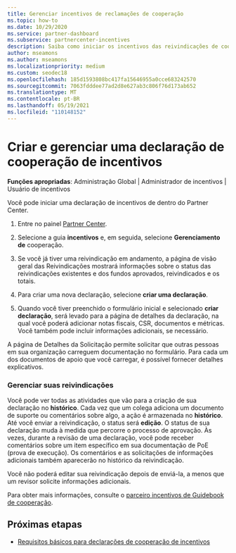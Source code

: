 ```yaml
---
title: Gerenciar incentivos de reclamações de cooperação
ms.topic: how-to
ms.date: 10/29/2020
ms.service: partner-dashboard
ms.subservice: partnercenter-incentives
description: Saiba como iniciar os incentivos das reivindicações de cooperação do Partner Center. Você pode ver todas as atividades da sua reivindicação no Histórico.
author: mseamons
ms.author: mseamons
ms.localizationpriority: medium
ms.custom: seodec18
ms.openlocfilehash: 185d1593808bc417fa15646955a0cce683242570
ms.sourcegitcommit: 7063fdddee77ad2d8e627ab3c806f76d173ab652
ms.translationtype: MT
ms.contentlocale: pt-BR
ms.lasthandoff: 05/19/2021
ms.locfileid: "110148152"
---
```

# <a name="create-and-manage-an-incentives-co-op-claim"></a>Criar e gerenciar uma declaração de cooperação de incentivos

**Funções apropriadas**: Administração Global | Administrador de incentivos | Usuário de incentivos

Você pode iniciar uma declaração de incentivos de dentro do Partner Center.

1. Entre no painel [Partner Center](https://partner.microsoft.com/dashboard/).

2. Selecione a guia **incentivos** e, em seguida, selecione **Gerenciamento de** cooperação.

3. Se você já tiver uma reivindicação em andamento, a página de visão geral das Reivindicações mostrará informações sobre o status das reivindicações existentes e dos fundos aprovados, reivindicados e os totais.

4. Para criar uma nova declaração, selecione **criar uma declaração**.

5. Quando você tiver preenchido o formulário inicial e selecionado **criar declaração**, será levado para a página de detalhes da declaração, na qual você poderá adicionar notas fiscais, CSR, documentos e métricas. Você também pode incluir informações adicionais, se necessário.

A página de Detalhes da Solicitação permite solicitar que outras pessoas em sua organização carreguem documentação no formulário. Para cada um dos documentos de apoio que você carregar, é possível fornecer detalhes explicativos. 

### <a name="manage-your-claims"></a>Gerenciar suas reivindicações

Você pode ver todas as atividades que vão para a criação de sua declaração no **histórico**. Cada vez que um colega adiciona um documento de suporte ou comentários sobre algo, a ação é armazenada no **histórico**. Até você enviar a reivindicação, o status será **edição**. O status de sua declaração muda à medida que percorre o processo de aprovação. Às vezes, durante a revisão de uma declaração, você pode receber comentários sobre um item específico em sua documentação de PoE (prova de execução). Os comentários e as solicitações de informações adicionais também aparecerão no histórico da reivindicação.

Você não poderá editar sua reivindicação depois de enviá-la, a menos que um revisor solicite informações adicionais.

Para obter mais informações, consulte o [parceiro incentivos de Guidebook de cooperação](https://assetsprod.microsoft.com/co-op-guidebook.pdf).

## <a name="next-steps"></a>Próximas etapas

- [Requisitos básicos para declarações de cooperação de incentivos](core-requirements.md)